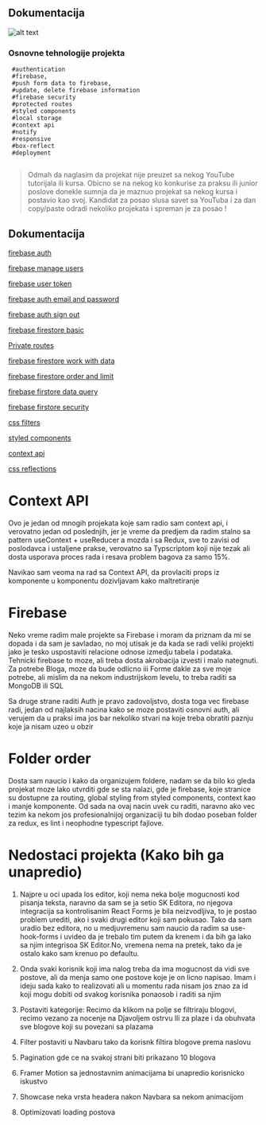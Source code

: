 ## Dokumentacija



 ![alt text](https://images.pexels.com/photos/2125075/pexels-photo-2125075.jpeg?auto=compress&cs=tinysrgb&dpr=2&h=750&w=1260 "Devil Island")




### Osnovne tehnologije projekta

```
 #authentication
 #firebase, 
 #push form data to firebase,
 #update, delete firebase information
 #firebase security
 #protected routes
 #styled components
 #local storage
 #context api 
 #notify
 #responsive
 #box-reflect
 #deployment


```

> Odmah da naglasim da projekat nije preuzet sa nekog YouTube tutorijala ili kursa. 
  Obicno se na nekog ko konkurise za praksu ili junior poslove donekle sumnja da je maznuo projekat sa nekog kursa i postavio kao svoj. Kandidat za posao slusa savet sa YouTuba i za dan copy/paste odradi nekoliko projekata i spreman je za posao !  



## Dokumentacija

[firebase auth](https://firebase.google.com/docs/auth/web/start)

[firebase manage users](https://firebase.google.com/docs/auth/web/manage-users)

[firebase user token](https://firebase.google.com/docs/auth/users)

[firebase auth email and password](https://firebase.google.com/docs/auth/web/email-link-auth)

[firebase auth sign out](https://firebase.google.com/docs/auth/web/custom-auth)

[firebase firestore basic](https://firebase.google.com/docs/firestore/data-model)

[Private routes](https://ui.dev/react-router-v5-protected-routes-authentication/)

[firebase firestore work with data](https://firebase.google.com/docs/firestore/query-data/get-data)

[firebase firestore order and limit ](https://firebase.google.com/docs/firestore/query-data/order-limit-data)

[firebase firstore data query](https://firebase.google.com/docs/firestore/query-data/queries)

[firebase firstore security](https://firebase.google.com/docs/firestore/security/rules-structure)

[css filters](https://firebase.google.com/docs/firestore/security/rules-structure)

[styled components](https://styled-components.com/)

[context api](https://reactjs.org/docs/context.html)

[css reflections](https://developer.mozilla.org/en-US/docs/Web/CSS/-webkit-box-reflect)




# Context API 

Ovo je jedan od mnogih projekata koje sam radio sam context api, i verovatno jedan od poslednjih, jer je vreme da predjem da radim stalno sa pattern useContext + useReducer a mozda i sa Redux, sve to zavisi od poslodavca i ustaljene prakse, verovatno sa Typscriptom koji nije tezak ali dosta usporava proces rada i resava problem bagova za samo 15%.

Navikao sam veoma na rad sa Context API, da provlaciti props iz komponente u komponentu dozivljavam kako maltretiranje


# Firebase 

Neko vreme radim male projekte sa Firebase i moram da priznam da mi se dopada i da sam je savladao, no moj utisak je da kada se radi veliki projekti jako je tesko uspostaviti relacione odnose izmedju tabela i podataka. Tehnicki firebase to moze, ali treba dosta akrobacija izvesti i malo nategnuti. Za potrebe Bloga, moze da bude odlicno iii Forme dakle za sve moje potrebe, ali mislim da na nekom industrijskom levelu, to treba raditi sa MongoDB ili SQL

Sa druge strane raditi Auth je pravo zadovoljstvo, dosta toga vec firebase radi, jedan od najlaksih nacina kako se moze postaviti osnovni auth, ali verujem da u praksi ima jos bar nekoliko stvari na koje treba obratiti paznju koje ja nisam uzeo u obzir


# Folder order

Dosta sam naucio i kako da organizujem foldere, nadam se da bilo ko gleda projekat moze lako utvrditi gde se sta nalazi, gde je firebase, koje stranice su dostupne za routing, global styling from styled components, context kao i manje komponente. Od sada na ovaj nacin uvek cu raditi, naravno ako vec tezim ka nekom jos profesionalnijoj organizaciji tu bih dodao poseban folder za redux, es lint i neophodne typescript fajlove. 


# Nedostaci projekta (Kako bih ga unapredio)

1. Najpre u oci upada los editor, koji nema neka bolje mogucnosti kod pisanja teksta, naravno da sam se ja setio SK Editora, no njegova integracija sa kontrolisanim React Forms je bila neizvodljiva, to je postao problem urediti, ako i svaki drugi editor koji sam pokusao. Tako da sam uradio bez editora, no u medjuvremenu sam naucio da radim sa use-hook-forms i uvideo da je trebalo tim putem da krenem i da bih ga lako sa njim integrisoa SK Editor.No, vremena nema na pretek, tako da je ostalo kako sam krenuo po defaultu.

2. Onda svaki korisnik koji ima nalog treba da ima mogucnost da vidi sve postove, ali da menja samo one postove koje je on licno napisao. Imam i ideju sada kako to realizovati ali u momentu rada nisam jos znao za id koji mogu dobiti od svakog korisnika ponaosob i raditi sa njim

3. Postaviti kategorije: Recimo da klikom na polje se filtriraju blogovi, recimo vezano za nocenje na Djavoljem ostrvu lli za plaze i da obuhvata sve blogove koji su povezani sa plazama

4. Filter postaviti u Navbaru tako da korisnk filtira blogove prema naslovu

5. Pagination gde ce na svakoj strani biti prikazano 10 blogova

6. Framer Motion sa jednostavnim animacijama bi unapredio korisnicko iskustvo

7. Showcase neka vrsta headera nakon Navbara sa nekom animacijom


8. Optimizovati loading postova

